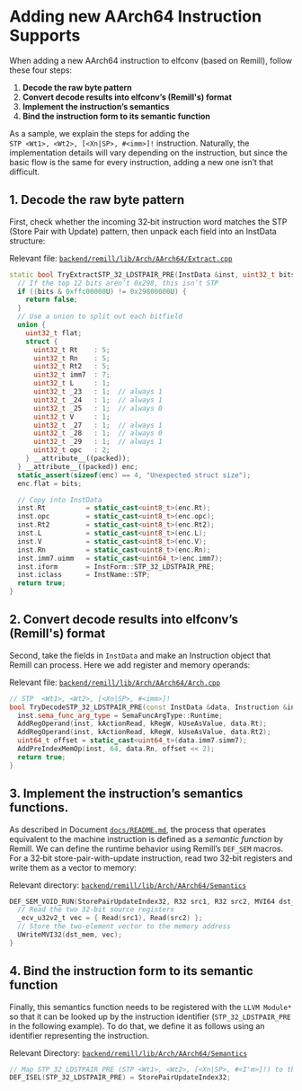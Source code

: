 # Adding new AArch64 Instruction Supports

When adding a new AArch64 instruction to elfconv (based on Remill), follow these four steps:

1.	**Decode the raw byte pattern**
2.	**Convert decode results into elfconv’s (Remill's) format**
3.	**Implement the instruction’s semantics**
4.	**Bind the instruction form to its semantic function**

As a sample, we explain the steps for adding the `STP <Wt1>, <Wt2>, [<Xn|SP>, #<imm>]!` instruction. Naturally, the implementation details will vary depending on the instruction, but since the basic flow is the same for every instruction, adding a new one isn’t that difficult.

## 1. Decode the raw byte pattern

First, check whether the incoming 32‑bit instruction word matches the STP (Store Pair with Update) pattern, then unpack each field into an InstData structure:

Relevant file: [`backend/remill/lib/Arch/AArch64/Extract.cpp`](https://raw.githubusercontent.com/yomaytk/elfconv/refs/heads/main/backend/remill/lib/Arch/AArch64/Extract.cpp)

```cpp
static bool TryExtractSTP_32_LDSTPAIR_PRE(InstData &inst, uint32_t bits) {
  // If the top 12 bits aren’t 0x298, this isn’t STP
  if ((bits & 0xffc00000U) != 0x29800000U) {
    return false;
  }
  // Use a union to split out each bitfield
  union {
    uint32_t flat;
    struct {
      uint32_t Rt    : 5;
      uint32_t Rn    : 5;
      uint32_t Rt2   : 5;
      uint32_t imm7  : 7;
      uint32_t L     : 1;
      uint32_t _23   : 1;  // always 1
      uint32_t _24   : 1;  // always 1
      uint32_t _25   : 1;  // always 0
      uint32_t V     : 1;
      uint32_t _27   : 1;  // always 1
      uint32_t _28   : 1;  // always 0
      uint32_t _29   : 1;  // always 1
      uint32_t opc   : 2;
    } __attribute__((packed));
  } __attribute__((packed)) enc;
  static_assert(sizeof(enc) == 4, "Unexpected struct size");
  enc.flat = bits;

  // Copy into InstData
  inst.Rt          = static_cast<uint8_t>(enc.Rt);
  inst.opc         = static_cast<uint8_t>(enc.opc);
  inst.Rt2         = static_cast<uint8_t>(enc.Rt2);
  inst.L           = static_cast<uint8_t>(enc.L);
  inst.V           = static_cast<uint8_t>(enc.V);
  inst.Rn          = static_cast<uint8_t>(enc.Rn);
  inst.imm7.uimm   = static_cast<uint64_t>(enc.imm7);
  inst.iform       = InstForm::STP_32_LDSTPAIR_PRE;
  inst.iclass      = InstName::STP;
  return true;
}
```

## 2. Convert decode results into elfconv’s (Remill's) format

Second, take the fields in `InstData` and make an Instruction object that Remill can process. Here we add register and memory operands:

Relevant file: [`backend/remill/lib/Arch/AArch64/Arch.cpp`](https://github.com/yomaytk/elfconv/blob/main/backend/remill/lib/Arch/AArch64/Arch.cpp)

```cpp
// STP  <Wt1>, <Wt2>, [<Xn|SP>, #<imm>]!
bool TryDecodeSTP_32_LDSTPAIR_PRE(const InstData &data, Instruction &inst) {
  inst.sema_func_arg_type = SemaFuncArgType::Runtime;
  AddRegOperand(inst, kActionRead, kRegW, kUseAsValue, data.Rt);
  AddRegOperand(inst, kActionRead, kRegW, kUseAsValue, data.Rt2);
  uint64_t offset = static_cast<uint64_t>(data.imm7.simm7);
  AddPreIndexMemOp(inst, 64, data.Rn, offset << 2);
  return true;
}
```

## 3. Implement the instruction’s semantics functions.

As described in Document [`docs/README.md`](), the process that operates equivalent to the machine instruction is defined as a *semantic function* by Remill.
We can define the runtime behavior using Remill’s `DEF_SEM` macros. For a 32‑bit store-pair-with-update instruction, read two 32‑bit registers and write them as a vector to memory:

Relevant directory: [`backend/remill/lib/Arch/AArch64/Semantics`](https://github.com/yomaytk/elfconv/tree/main/backend/remill/lib/Arch/AArch64/Semantics)

```cpp
DEF_SEM_VOID_RUN(StorePairUpdateIndex32, R32 src1, R32 src2, MVI64 dst_mem) {
  // Read the two 32‑bit source registers
  _ecv_u32v2_t vec = { Read(src1), Read(src2) };
  // Store the two‑element vector to the memory address
  UWriteMVI32(dst_mem, vec);
}
```

## 4. Bind the instruction form to its semantic function
Finally, this semantics function needs to be registered with the `LLVM Module*` so that it can be looked up by the instruction identifier (`STP_32_LDSTPAIR_PRE` in the following example). To do that, we define it as follows using an identifier representing the instruction.

Relevant Directory: [`backend/remill/lib/Arch/AArch64/Semantics`](https://github.com/yomaytk/elfconv/tree/main/backend/remill/lib/Arch/AArch64/Semantics)

```cpp
// Map STP_32_LDSTPAIR_PRE (STP <Wt1>, <Wt2>, [<Xn|SP>, #<I'm>]!) to the StorePairUpdateIndex32 function
DEF_ISEL(STP_32_LDSTPAIR_PRE) = StorePairUpdateIndex32;
```


